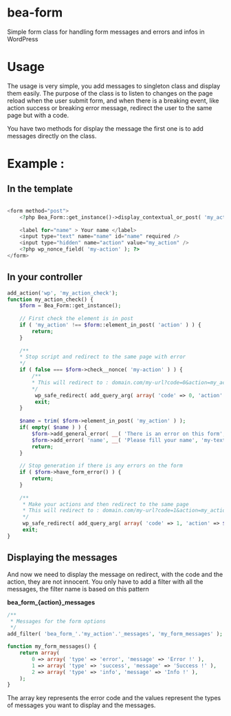 # bea-form
Simple form class for handling form messages and errors and infos in WordPress

# Usage
The usage is very simple, you add messages to singleton class and display them easily.
The purpose of the class is to listen to changes on the page reload when the user submit form, and when there is a
breaking event, like action success or breaking error message, redirect the user to the same page but with a code. 

You have two methods for display the message the first one is to add messages directly on the class.

# Example :

## In the template
```php

<form method="post">
	<?php Bea_Form::get_instance()->display_contextual_or_post( 'my_action' ); ?>
	
	<label for="name" > Your name </label>
	<input type="text" name="name" id="name" required />
	<input type="hidden" name="action" value="my_action" />
	<?php wp_nonce_field( 'my-action' ); ?>
</form>
```

## In your controller

```php
add_action('wp', 'my_action_check'); 
function my_action_check() {
	$form = Bea_Form::get_instance();
	
	// First check the element is in post
	if ( 'my_action' !== $form::element_in_post( 'action' ) ) {
		return;
	}
	
	/**
	* Stop script and redirect to the same page with error
	*/
	if ( false === $form->check__nonce( 'my-action' ) ) {
		/**
		* This will redirect to : domain.com/my-url?code=0&action=my_action
		*/
		 wp_safe_redirect( add_query_arg( array( 'code' => 0, 'action' => $form::element_in_post( 'action' ) ), home_url( '/my-url' ) ) );
		 exit;
	}
	
	$name = trim( $form->element_in_post( 'my_action' ) );
	if( empty( $name ) ) {
		$form->add_general_error( __( 'There is an error on this form', 'my-text-domain' ) );
		$form->add_error( 'name', __( 'Please fill your name', 'my-text-domain' ) );
		return;
	}
	
	// Stop generation if there is any errors on the form
	if ( $form->have_form_error() ) {
		return;
	}
	
	/**
	 * Make your actions and then redirect to the same page
	 * This will redirect to : domain.com/my-url?code=1&action=my_action
	 */
	 wp_safe_redirect( add_query_arg( array( 'code' => 1, 'action' => $form::element_in_post( 'action' ) ), home_url( '/my-url' ) ) );
	 exit;
}
```

## Displaying the messages

And now we need to display the message on redirect, with the code and the action, they are not innocent.
You only have to add a filter with all the messages, the filter name is based on this pattern 

__bea\_form\_{action}\_messages__

```php
/**
 * Messages for the form options
 */
add_filter( 'bea_form_'.'my_action'.'_messages', 'my_form_messages' );

function my_form_messages() {
	return array(
		0 => array( 'type' => 'error', 'message' => 'Error !' ),
		1 => array( 'type' => 'success', 'message' => 'Success !' ),
		2 => array( 'type' => 'info', 'message' => 'Info !' ),
	);
}
```

The array key represents the error code and the values represent the types of messages you want to display and the messages.